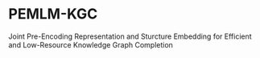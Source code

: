 # PEMLM-KGC
Joint Pre-Encoding Representation and Sturcture Embedding for Efficient and Low-Resource Knowledge Graph Completion
